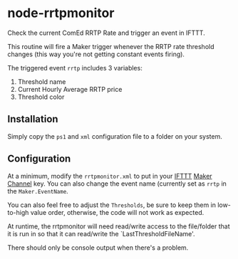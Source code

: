 # node-rrtpmonitor
Check the current ComEd RRTP Rate and trigger an event in IFTTT.

This routine will fire a Maker trigger whenever the RRTP rate threshold changes (this way you're not getting constant events firing).

The triggered event `rrtp` includes 3 variables:

1. Threshold name
2. Current Hourly Average RRTP price
3. Threshold color

## Installation
Simply copy the `ps1` and `xml` configuration file to a folder on your system.

## Configuration
At a minimum, modify the `rrtpmonitor.xml` to put in your [IFTTT](https://ifttt.com) [Maker Channel](https://ifttt.com/maker) key.  You can also change the event name (currently set as `rrtp` in the `Maker.EventName`.

You can also feel free to adjust the `Thresholds`, be sure to keep them in low-to-high value order, otherwise, the code will not work as expected.

At runtime, the rrtpmonitor will need read/write access to the file/folder that it is run in so that it can read/write the `LastThresholdFileName'.

There should only be console output when there's a problem.
